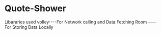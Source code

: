 # Quote-Shower
Libararies used
volley----For Network calling and Data Fetching
Room ----For Storing Data Locally
